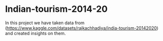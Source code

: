 # Indian-tourism-2014-20
In this project we have taken data from (https://www.kaggle.com/datasets/rajkachhadiya/india-tourism-20142020) and created insights on them.
